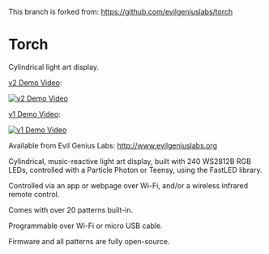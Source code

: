 This branch is forked from: https://github.com/evilgeniuslabs/torch

# Torch
Cylindrical light art display.

[v2 Demo Video](https://youtu.be/FigdmlocAUE?list=PLUYGVM-2vDxK88TIxaxSD_qWTSBVVwPWg):

[![v2 Demo Video](http://img.youtube.com/vi/FigdmlocAUE/0.jpg)](https://youtu.be/FigdmlocAUE?list=PLUYGVM-2vDxK88TIxaxSD_qWTSBVVwPWg)

[v1 Demo Video](https://www.youtube.com/watch?v=MlNcL1obSB0):

[![v1 Demo Video](http://img.youtube.com/vi/MlNcL1obSB0/0.jpg)](https://www.youtube.com/watch?v=MlNcL1obSB0)

Available from Evil Genius Labs: http://www.evilgeniuslabs.org

Cylindrical, music-reactive light art display, built with 240 WS2812B RGB LEDs, controlled with a Particle Photon or Teensy, using the FastLED library.

Controlled via an app or webpage over Wi-Fi, and/or a wireless infrared remote control.

Comes with over 20 patterns built-in.

Programmable over Wi-Fi or micro USB cable.

Firmware and all patterns are fully open-source.
